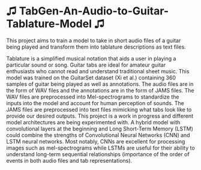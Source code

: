 # ♫ TabGen-An-Audio-to-Guitar-Tablature-Model ♫ 

This project aims to train a model to take in short audio files of a guitar being played and transform them into tablature descriptions as text files. 

Tablature is a simplified musical notation that aids a user in playing a particular sound or song. Guitar tabs are ideal for amateur guitar enthusiasts who cannot read and understand traditional sheet music. This model was trained on the GuitarSet dataset (Xi et al.) containing 360 samples of guitar being played as well as annotations. The audio files are in the form of WAV files and the annotations are in the form of JAMS files. The WAV files are preprocessed into Mel-spectrograms to standardize the inputs into the model and account for human perception of sounds. The JAMS files are preprocessed into text files mimicking what tabs look like to provide our desired outputs. This project is a work in progress and different model architectures are being experimented with. A hybrid model with convolutional layers at the beginning and Long Short-Term Memory (LSTM) could combine the strengths of Convolutional Neural Networks (CNN) and LSTM neural networks. Most notably, CNNs are excellent for processing images such as mel-spectrograms while LSTMs are useful for their ability to understand long-term sequential relationships (importance of the order of events in both audio files and tab representations).​
